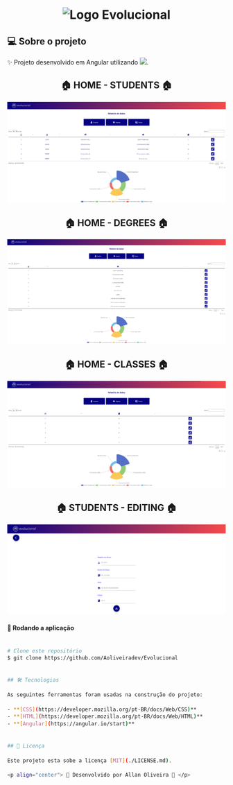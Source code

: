 
<h1 align="center" >
    <img alt="Logo Evolucional" src="https://evolucional.com.br/img/global/logo-evolucional.svg" />
</h1>


## 💻 Sobre o projeto

✨ Projeto desenvolvido em Angular utilizando <img src='https://encrypted-tbn0.gstatic.com/images?q=tbn:ANd9GcQMqzMqxo3FdmgI207Z1QuXm6ndnJxp7QGm_g&usqp=CAU'/>.

<h3 align="center" >
	<h2 align="center"> 
	🏠  HOME - STUDENTS 🏠
</h2>
   	<img src="https://github.com/Aoliveiradev/Evolucional/blob/main/ScreenShoots/Home.png?raw=true" />
	<h2 align="center"> 
	🏠  HOME - DEGREES 🏠
</h2>
	<img src="https://github.com/Aoliveiradev/Evolucional/blob/main/ScreenShoots/Degrees.png?raw=true" />
	<h2 align="center"> 
	🏠  HOME - CLASSES 🏠
</h2>
	<img src="https://github.com/Aoliveiradev/Evolucional/blob/main/ScreenShoots/Class.png?raw=true" />
  <h2 align="center">
  🏠  STUDENTS - EDITING 🏠
  </h2>
  <img src="https://github.com/Aoliveiradev/Evolucional/blob/main/ScreenShoots/editing%20students.png?raw=true" />
</h3>



#### 🧭 Rodando a aplicação

```bash

# Clone este repositório
$ git clone https://github.com/Aoliveiradev/Evolucional


## 🛠 Tecnologias

As seguintes ferramentas foram usadas na construção do projeto:

- **[CSS](https://developer.mozilla.org/pt-BR/docs/Web/CSS)**
- **[HTML](https://developer.mozilla.org/pt-BR/docs/Web/HTML)**
- **[Angular](https://angular.io/start)**


## 📝 Licença

Este projeto esta sobe a licença [MIT](./LICENSE.md).

<p align="center"> 🚀 Desenvolvido por Allan Oliveira 🚀 </p>
